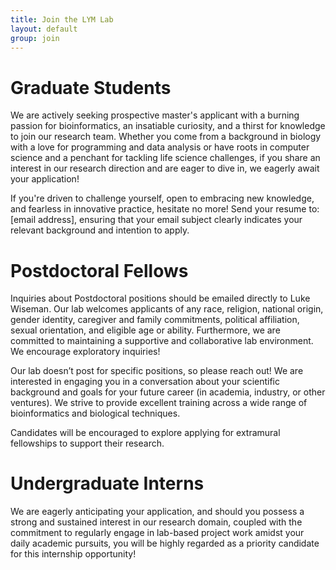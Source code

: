 ```yaml
---
title: Join the LYM Lab
layout: default
group: join
---
```


# Graduate Students
We are actively seeking prospective master's applicant with a burning passion for bioinformatics, an insatiable curiosity, and a thirst for knowledge to join our research team. Whether you come from a background in biology with a love for programming and data analysis or have roots in computer science and a penchant for tackling life science challenges, if you share an interest in our research direction and are eager to dive in, we eagerly await your application!

If you're driven to challenge yourself, open to embracing new knowledge, and fearless in innovative practice, hesitate no more! Send your resume to: [email address], ensuring that your email subject clearly indicates your relevant background and intention to apply.

# Postdoctoral Fellows
Inquiries about Postdoctoral positions should be emailed directly to Luke Wiseman. Our lab welcomes applicants of any race, religion, national origin, gender identity, caregiver and family commitments, political affiliation, sexual orientation, and eligible age or ability. Furthermore, we are committed to maintaining a supportive and collaborative lab environment. We encourage exploratory inquiries!

Our lab doesn’t post for specific positions, so please reach out! We are interested in engaging you in a conversation about your scientific background and goals for your future career (in academia, industry, or other ventures). We strive to provide excellent training across a wide range of bioinformatics and biological techniques.

Candidates will be encouraged to explore applying for extramural fellowships to support their research.

# Undergraduate Interns
We are eagerly anticipating your application, and should you possess a strong and sustained interest in our research domain, coupled with the commitment to regularly engage in lab-based project work amidst your daily academic pursuits, you will be highly regarded as a priority candidate for this internship opportunity!
